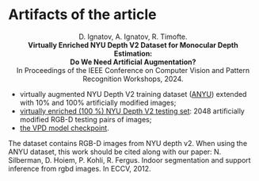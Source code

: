 <base target="_blank">
<H1>Artifacts of the article</H1>
<center>D. Ignatov, A. Ignatov, R. Timofte. </center> <center><B>Virtually Enriched NYU Depth V2 Dataset for Monocular Depth Estimation:<br/> Do We Need Artificial Augmentation?</B> <br/> In Proceedings of the IEEE Conference on Computer Vision and Pattern Recognition Workshops, 2024.</center>

- virtually augmented NYU Depth V2 training dataset (<a href="https://drive.google.com/file/d/1nrsiowQW1L9IEYLWoiGfJAhD56nSA3Sx/view?usp=sharing" target="_blank">ANYU</a>) extended with 10% and 100% artificially modified images;
- <a href="https://drive.google.com/file/d/14FXyJHCUAxIxtbwlY5R4GkfOZp3_CeYm/view?usp=sharing" target="_blank">virtually enriched (100 %) NYU Depth V2 testing set</a>: 2048 artificially modified RGB-D testing pairs of images; 
- <a href="https://drive.google.com/file/d/1xl3_CwEmPWtbswuS5ZW8K-ad8Xi7GRMr/view?usp=sharing" target="_blank">the VPD model checkpoint</a>.

The dataset contains RGB-D images from NYU depth v2. When using the ANYU dataset, this work should be cited along with our paper:
N. Silberman, D. Hoiem, P. Kohli, R. Fergus. Indoor segmentation and support inference from rgbd images. In ECCV, 2012.
